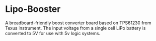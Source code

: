 Lipo-Booster
============
A breadboard-friendly boost converter board based on TPS61230 from Texus Instrument. The input voltage from a single cell LiPo battery is converted to 5V for use with 5v logic systems.
